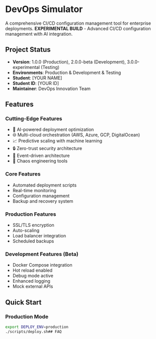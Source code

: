 # DevOps Simulator

A comprehensive CI/CD configuration management tool for enterprise deployments.
**EXPERIMENTAL BUILD** - Advanced CI/CD configuration management with AI integration.

## Project Status
- **Version**: 1.0.0 (Production), 2.0.0-beta (Development), 3.0.0-experimental (Testing)
- **Environments**: Production & Development & Testing
- **Student**: [YOUR NAME]
- **Student ID**: [YOUR ID]
- **Maintainer**: DevOps Innovation Team

## Features

### Cutting-Edge Features
- 🤖 AI-powered deployment optimization
- 🌐 Multi-cloud orchestration (AWS, Azure, GCP, DigitalOcean)
- 📈 Predictive scaling with machine learning
- 🔒 Zero-trust security architecture
- 🌊 Event-driven architecture
- 🎯 Chaos engineering tools

### Core Features
- Automated deployment scripts
- Real-time monitoring
- Configuration management
- Backup and recovery system

### Production Features
- SSL/TLS encryption
- Auto-scaling
- Load balancer integration
- Scheduled backups

### Development Features (Beta)
-  Docker Compose integration
-  Hot reload enabled
-  Debug mode active
-  Enhanced logging
-  Mock external APIs

## Quick Start

### Production Mode
```bash
export DEPLOY_ENV=production
./scripts/deploy.sh## FAQ
